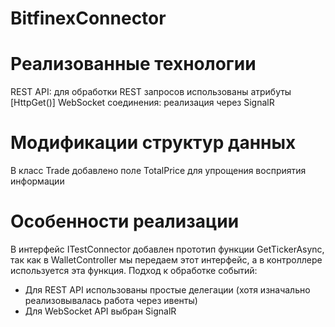 # BitfinexConnector

# Реализованные технологии
REST API: для обработки REST запросов использованы атрибуты [HttpGet()]
WebSocket соединения: реализация через SignalR

# Модификации структур данных
В класс Trade добавлено поле TotalPrice для упрощения восприятия информации

# Особенности реализации
В интерфейс ITestConnector добавлен прототип функции GetTickerAsync, так как в WalletController мы передаем этот интерфейс, а в контроллере используется эта функция.
Подход к обработке событий:
 - Для REST API использованы простые делегации (хотя изначально реализовывалась работа через ивенты)
 - Для WebSocket API выбран SignalR
